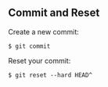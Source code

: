 ## Commit and Reset

Create a new commit:

```
$ git commit
```

Reset your commit:

```
$ git reset --hard HEAD^
```
